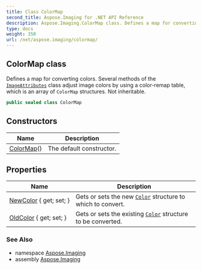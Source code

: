 ```yaml
---
title: Class ColorMap
second_title: Aspose.Imaging for .NET API Reference
description: Aspose.Imaging.ColorMap class. Defines a map for converting colors. Several methods of the ImageAttributes class adjust image colors by using a colorremap table which is an array of ColorMap structures. Not inheritable
type: docs
weight: 350
url: /net/aspose.imaging/colormap/
---
```

## ColorMap class

Defines a map for converting colors. Several methods of the [`ImageAttributes`](../imageattributes/) class adjust image colors by using a color-remap table, which is an array of `ColorMap` structures. Not inheritable.

```csharp
public sealed class ColorMap
```

## Constructors

| Name | Description |
| --- | --- |
| [ColorMap](colormap/)() | The default constructor. |

## Properties

| Name | Description |
| --- | --- |
| [NewColor](../../aspose.imaging/colormap/newcolor/) { get; set; } | Gets or sets the new [`Color`](../color/) structure to which to convert. |
| [OldColor](../../aspose.imaging/colormap/oldcolor/) { get; set; } | Gets or sets the existing [`Color`](../color/) structure to be converted. |

### See Also

* namespace [Aspose.Imaging](../../aspose.imaging/)
* assembly [Aspose.Imaging](../../)



